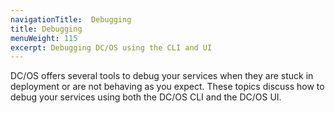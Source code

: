 ```yaml
---
navigationTitle:  Debugging
title: Debugging
menuWeight: 115
excerpt: Debugging DC/OS using the CLI and UI
---
```


<!-- The source repo for this topic is https://github.com/dcos/dcos-docs-site -->


DC/OS offers several tools to debug your services when they are stuck in deployment or are not behaving as you expect. These topics discuss how to debug your services using both the DC/OS CLI and the DC/OS UI.
